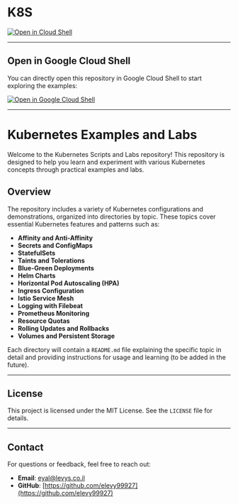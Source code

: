 # K8S 


  <a href="https://shell.cloud.google.com/cloudshell/editor?cloudshell_git_repo=https://github.com/elevy99927/k8s">
  <img alt="Open in Cloud Shell" src ="https://gstatic.com/cloudssh/images/open-btn.svg">
  </a>
  
---

## Open in Google Cloud Shell

You can directly open this repository in Google Cloud Shell to start exploring the examples:

[![Open in Google Cloud Shell](https://camo.githubusercontent.com/198b1d237c4023111c3f163552130daf552a0a684ea7a8ed1adc98c9b7f59659/68747470733a2f2f677374617469632e636f6d2f636c6f75647373682f696d616765732f6f70656e2d62746e2e737667)](https://shell.cloud.google.com/cloudshell/editor?cloudshell_git_repo=https://github.com/elevy99927/k8s)

---

# Kubernetes Examples and Labs

Welcome to the Kubernetes Scripts and Labs repository! This repository is designed to help you learn and experiment with various Kubernetes concepts through practical examples and labs.

## Overview

The repository includes a variety of Kubernetes configurations and demonstrations, organized into directories by topic. These topics cover essential Kubernetes features and patterns such as:

- **Affinity and Anti-Affinity**
- **Secrets and ConfigMaps**
- **StatefulSets**
- **Taints and Tolerations**
- **Blue-Green Deployments**
- **Helm Charts**
- **Horizontal Pod Autoscaling (HPA)**
- **Ingress Configuration**
- **Istio Service Mesh**
- **Logging with Filebeat**
- **Prometheus Monitoring**
- **Resource Quotas**
- **Rolling Updates and Rollbacks**
- **Volumes and Persistent Storage**

Each directory will contain a `README.md` file explaining the specific topic in detail and providing instructions for usage and learning (to be added in the future).

---
## License

This project is licensed under the MIT License. See the `LICENSE` file for details.

---
## Contact

For questions or feedback, feel free to reach out:

- **Email**: eyal@levys.co.il
- **GitHub**: [https://github.com/elevy99927](https://github.com/elevy99927)

